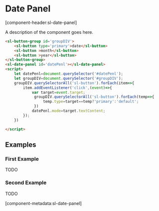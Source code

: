 # Date Panel

[component-header:sl-date-panel]

A description of the component goes here.

```html preview
<sl-button-group id='groupDIV'>
    <sl-button type='primary'>date</sl-button>
    <sl-button >month</sl-button>
    <sl-button >year</sl-button>
</sl-button-group>
<sl-date-panel id='datePenl'></sl-date-panel>
<script>
    let datePenl=document.querySelector('#datePenl');
    let groupDIV=document.querySelector('#groupDIV');
    groupDIV.querySelectorAll('sl-button').forEach(item=>{
        item.addEventListener('click',(event)=>{
            var target=event.target;
             groupDIV.querySelectorAll('sl-button').forEach(temp=>{
                 temp.type=target==temp?'primary':'default';
             })
            datePenl.mode=target.textContent;
        });
    })

</script>
```

## Examples

### First Example

TODO

### Second Example

TODO

[component-metadata:sl-date-panel]
